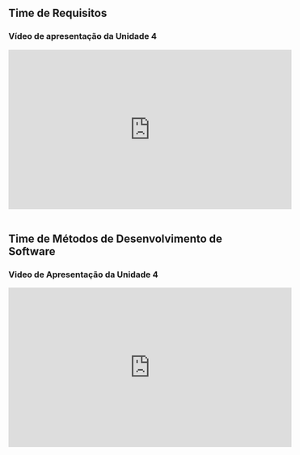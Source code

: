 ## Time de Requisitos 
### Vídeo de apresentação da Unidade 4
<iframe width="560" height="315" src="https://www.youtube.com/embed/a1GYkXZpLY8" title="YouTube video player" frameborder="0" allow="accelerometer; autoplay; clipboard-write; encrypted-media; gyroscope; picture-in-picture" allowfullscreen></iframe>
<br>
<br>


## Time de Métodos de Desenvolvimento de Software

### Video de Apresentação da Unidade 4

<iframe width="560" height="315" src="https://youtu.be/J9RXTFi0Un0" title="YouTube video player" frameborder="0" allow="accelerometer; autoplay; clipboard-write; encrypted-media; gyroscope; picture-in-picture" allowfullscreen></iframe>